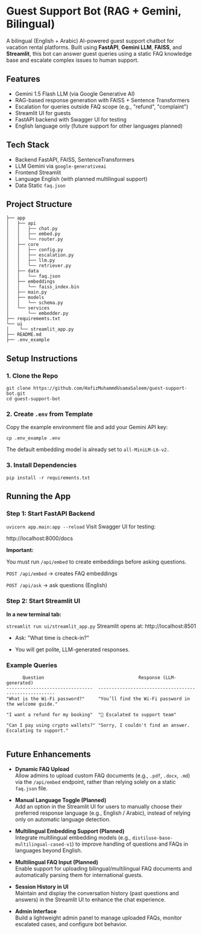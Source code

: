# Guest Support Bot (RAG + Gemini, Bilingual)
A bilingual (English + Arabic) AI-powered guest support chatbot for vacation rental platforms. Built using **FastAPI**, **Gemini LLM**, **FAISS**, and **Streamlit**, this bot can answer guest queries using a static FAQ knowledge base and escalate complex issues to human support.

## Features

- Gemini 1.5 Flash LLM (via Google Generative AI)
- RAG-based response generation with FAISS + Sentence Transformers
- Escalation for queries outside FAQ scope (e.g., "refund", "complaint")
- Streamlit UI for guests
- FastAPI backend with Swagger UI for testing
- English language only (future support for other languages planned)

## Tech Stack
- Backend   FastAPI, FAISS, SentenceTransformers 
- LLM       Gemini via `google-generativeai` 
- Frontend  Streamlit               
- Language  English (with planned multilingual support)
- Data      Static `faq.json`

## Project Structure

```
├── app
│   ├── api
│   │   ├── chat.py
│   │   ├── embed.py
│   │   └── router.py
│   ├── core
│   │   ├── config.py
│   │   ├── escalation.py
│   │   ├── llm.py
│   │   └── retriever.py
│   ├── data
│   │   └── faq.json
│   ├── embeddings
│   │   └── faiss_index.bin
│   ├── main.py
│   ├── models
│   │   └── schema.py
│   └── services
│       └── embedder.py
├── requirememts.txt
└── ui
│    └── streamlit_app.py
├── README.md
├── .env_example
  ```
## Setup Instructions

### 1. Clone the Repo
```
git clone https://github.com/HafizMuhammdUsamaSaleem/guest-support-bot.git
cd guest-support-bot
```
### 2. Create `.env` from Template

Copy the example environment file and add your Gemini API key:

```
cp .env_example .env

```
The default embedding model is already set to ```all-MiniLM-L6-v2.```

### 3. Install Dependencies
``` pip install -r requirements.txt ```

## Running the App

### Step 1: Start FastAPI Backend

``` uvicorn app.main:app --reload ```
Visit Swagger UI for testing:

http://localhost:8000/docs

**Important:**

You must run ```/api/embed``` to create embeddings before asking questions.

```POST /api/embed``` → creates FAQ embeddings

```POST /api/ask``` → ask questions (English)

### Step 2: Start Streamlit UI
**In a new terminal tab:**

```streamlit run ui/streamlit_app.py```
Streamlit opens at: http://localhost:8501

- Ask: "What time is check-in?"

- You will get polite, LLM-generated responses.

###  Example Queries
```   
      Question                                   Response (LLM-generated)                               
--------------------------------  ------------------------------------------------------ 
"What is the Wi-Fi password?"     "You’ll find the Wi-Fi password in the welcome guide."                

"I want a refund for my booking"  "🚨 Escalated to support team"  

"Can I pay using crypto wallets?" "Sorry, I couldn't find an answer. Escalating to support."
           
```

## Future Enhancements
- **Dynamic FAQ Upload**  
  Allow admins to upload custom FAQ documents (e.g., `.pdf`, `.docx`, `.md`) via the `/api/embed` endpoint, rather than relying solely on a static `faq.json` file.

- **Manual Language Toggle (Planned)**  
  Add an option in the Streamlit UI for users to manually choose their preferred response language (e.g., English / Arabic), instead of relying only on automatic language detection.

- **Multilingual Embedding Support (Planned)**  
  Integrate multilingual embedding models (e.g., `distiluse-base-multilingual-cased-v1`) to improve handling of questions and FAQs in languages beyond English.

- **Multilingual FAQ Input (Planned)**  
  Enable support for uploading bilingual/multilingual FAQ documents and automatically parsing them for international guests.

- **Session History in UI**  
  Maintain and display the conversation history (past questions and answers) in the Streamlit UI to enhance the chat experience.

- **Admin Interface**  
  Build a lightweight admin panel to manage uploaded FAQs, monitor escalated cases, and configure bot behavior.